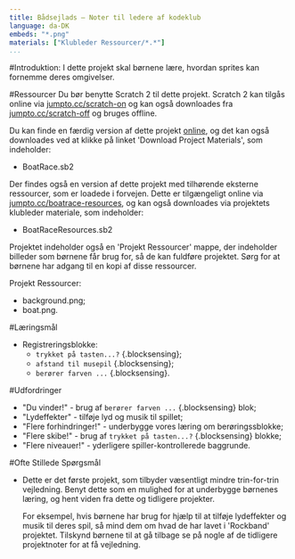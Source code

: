 ```yaml
---
title: Bådsejlads — Noter til ledere af kodeklub
language: da-DK
embeds: "*.png"
materials: ["Klubleder Ressourcer/*.*"]
...
```


#Introduktion:
I dette projekt skal børnene lære, hvordan sprites kan fornemme deres omgivelser.

#Ressourcer
Du bør benytte Scratch 2 til dette projekt. Scratch 2 kan tilgås online via [jumpto.cc/scratch-on](http://jumpto.cc/scratch-on) og kan også downloades fra [jumpto.cc/scratch-off](http://jumpto.cc/scratch-off) og bruges offline. 

Du kan finde en færdig version af dette projekt <a href="http://scratch.mit.edu/projects/63957956/#editor">online</a>, og det kan også downloades ved at klikke på linket 'Download Project Materials', som indeholder:  

+ BoatRace.sb2

Der findes også en version af dette projekt med tilhørende eksterne ressourcer, som er loadede i forvejen. Dette er tilgængeligt online via [jumpto.cc/boatrace-resources](http://jumpto.cc/boatrace-resources), og kan også downloades via projektets klubleder materiale, som indeholder:

+ BoatRaceResources.sb2 

Projektet indeholder også en 'Projekt Ressourcer' mappe, der indeholder billeder som børnene får brug for, så de kan fuldføre projektet. Sørg for at børnene har adgang til en kopi af disse ressourcer.

Projekt Ressourcer:
+ background.png;
+ boat.png.

#Læringsmål
+ Registreringsblokke:
	+ `trykket på tasten...?` {.blocksensing};
	+ `afstand til musepil` {.blocksensing};
	+ `berører farven ...` {.blocksensing}.

#Udfordringer
+ "Du vinder!" - brug af `berører farven ...` {.blocksensing} blok; 
+ "Lydeffekter" - tilføje lyd og musik til spillet;
+ "Flere forhindringer!" - underbygge vores læring om berøringssblokke;
+ "Flere skibe!" - brug af `trykket på tasten...?` {.blocksensing} blokke;
+ "Flere niveauer!" - yderligere spiller-kontrollerede baggrunde.

#Ofte Stillede Spørgsmål
+ Dette er det første projekt, som tilbyder væsentligt mindre trin-for-trin vejledning. Benyt dette som en mulighed for at underbygge børnenes læring, og hent viden fra dette og tidligere projekter.    

	For eksempel, hvis børnene har brug for hjælp til at tilføje lydeffekter og musik til deres spil, så mind dem om hvad de har lavet i 'Rockband' projektet. Tilskynd børnene til at gå tilbage se på nogle af de tidligere projektnoter for at få vejledning. 
